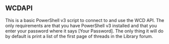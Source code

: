 WCDAPI
---------------
This is a basic PowerShell v3 script to connect to and use the WCD API.
The only requirements are that you have PowerShell v3 installed and that you enter your password where it says [Your Password].
The only thing it will do by default is print a list of the first page of threads in the Library forum.